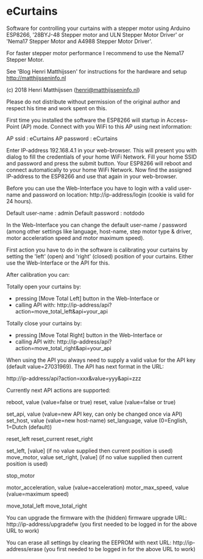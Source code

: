 # eCurtains
Software for controlling your curtains with a stepper motor using Arduino ESP8266, '28BYJ-48 Stepper motor and ULN Stepper Motor Driver' or 'Nema17 Stepper Motor and A4988 Stepper Motor Driver'.

For faster stepper motor performance I recommend to use the Nema17 Stepper Motor.

See 'Blog Henri Matthijssen' for instructions for the hardware and setup
http://matthijsseninfo.nl

(c) 2018 Henri Matthijssen (henri@matthijsseninfo.nl)



Please do not distribute without permission of the original author and 
respect his time and work spent on this.


First time you installed the software the ESP8266 will startup in Access-Point (AP) mode.
Connect with you WiFi to this AP using next information:

AP ssid           : eCurtains
AP password       : eCurtains

Enter IP-address 192.168.4.1 in your web-browser. This will present you with dialog to fill
the credentials of your home WiFi Network. Fill your home SSID and password and press the
submit button. Your ESP8266 will reboot and connect automatically to your home WiFi Network.
Now find the assigned IP-address to the ESP8266 and use that again in your web-browser.

Before you can use the Web-Interface you have to login with a valid user-name
and password on location: http://ip-address/login (cookie is valid for 24 hours).

Default user-name : admin
Default password  : notdodo

In the Web-Interface you can change the default user-name / password (among other
settings like language, host-name, step motor type & driver, motor acceleration speed 
and motor maximum speed).

First action you have to do in the software is calibrating your curtains by setting
the 'left' (open) and 'right' (closed) position of your curtains. Either use the
Web-Interface or the API for this.

After calibration you can:

Totally open your curtains by:

- pressing [Move Total Left] button in the Web-Interface
  or
- calling API with: http://ip-address/api?action=move_total_left&api=your_api

Totally close your curtains by:

- pressing [Move Total Right] button in the Web-Interface
  or
- calling API with: http://ip-address/api?action=move_total_right&api=your_api

When using the API you always need to supply a valid value for the API key
(default value=27031969). The API has next format in the URL:

http://ip-address/api?action=xxx&value=yyy&api=zzz

Currently next API actions are supported:

reboot, value              (value=false or true)
reset, value               (value=false or true)

set_api, value             (value=new API key, can only be changed once via API)
set_host, value            (value=new host-name)
set_language, value        (0=English, 1=Dutch (default))

reset_left
reset_current
reset_right

set_left, [value]          (if no value supplied then current position is used)
move_motor, value
set_right, [value]         (if no value supplied then current position is used)

stop_motor

motor_acceleration, value  (value=acceleration)
motor_max_speed, value     (value=maximum speed)

move_total_left
move_total_right

You can upgrade the firmware with the (hidden) firmware upgrade URL:
http://ip-address/upgradefw
(you first needed to be logged in for the above URL to work)

You can erase all settings by clearing the EEPROM with next URL:
http://ip-address/erase
(you first needed to be logged in for the above URL to work)

